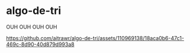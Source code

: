 # algo-de-tri
OUH OUH OUH OUH



https://github.com/aitrawr/algo-de-tri/assets/110969138/18aca0b6-47c1-469c-8d90-40d879d993a8

